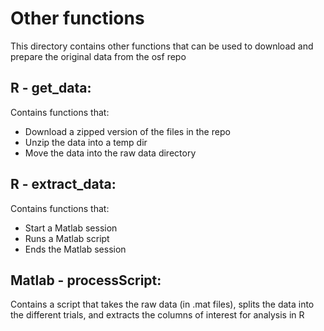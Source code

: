 # Other functions

This directory contains other functions that can be used to download and prepare
the original data from the osf repo

## R - get_data:

Contains functions that:
- Download a zipped version of the files in the repo
- Unzip the data into a temp dir
- Move the data into the raw data directory

## R - extract_data:

Contains functions that:
- Start a Matlab session
- Runs a Matlab script
- Ends the Matlab session

## Matlab - processScript:

Contains a script that takes the raw data (in .mat files), splits the data into the different trials, and extracts the columns of interest for analysis in R